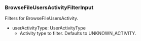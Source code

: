 ### BrowseFileUsersActivityFilterInput
Filters for BrowseFileUsersActivity.

- userActivityType: UserActivityType
  - Activity type to filter. Defaults to UNKNOWN_ACTIVITY.
